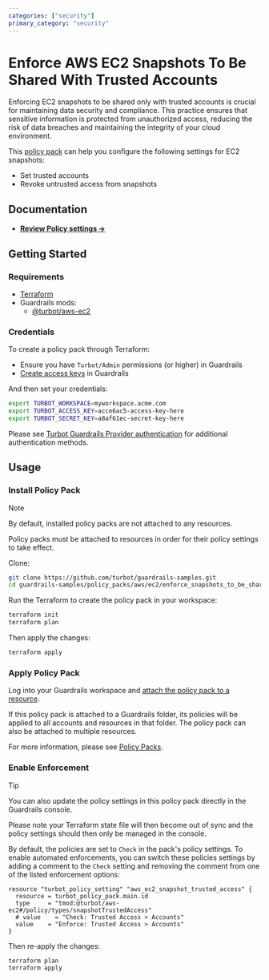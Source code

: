 ```yaml
---
categories: ["security"]
primary_category: "security"
---
```


# Enforce AWS EC2 Snapshots To Be Shared With Trusted Accounts

Enforcing EC2 snapshots to be shared only with trusted accounts is crucial for maintaining data security and compliance. This practice ensures that sensitive information is protected from unauthorized access, reducing the risk of data breaches and maintaining the integrity of your cloud environment.

This [policy pack](https://turbot.com/guardrails/docs/concepts/resources/smart-folders) can help you configure the following settings for EC2 snapshots:

- Set trusted accounts
- Revoke untrusted access from snapshots

## Documentation

- **[Review Policy settings →](https://hub-guardrails-turbot-com-git-development-turbot.vercel.app/policy-packs/enforce_snapshots_to_be_shared_with_trusted_accounts/settings)**

## Getting Started

### Requirements

- [Terraform](https://developer.hashicorp.com/terraform/tutorials/aws-get-started/install-cli)
- Guardrails mods:
  - [@turbot/aws-ec2](https://hub-guardrails-turbot-com-git-development-turbot.vercel.app/aws/mods/aws-ec2)

### Credentials

To create a policy pack through Terraform:

- Ensure you have `Turbot/Admin` permissions (or higher) in Guardrails
- [Create access keys](https://turbot.com/guardrails/docs/guides/iam/access-keys#generate-a-new-guardrails-api-access-key) in Guardrails

And then set your credentials:

```sh
export TURBOT_WORKSPACE=myworkspace.acme.com
export TURBOT_ACCESS_KEY=acce6ac5-access-key-here
export TURBOT_SECRET_KEY=a8af61ec-secret-key-here
```

Please see [Turbot Guardrails Provider authentication](https://registry.terraform.io/providers/turbot/turbot/latest/docs#authentication) for additional authentication methods.

## Usage

### Install Policy Pack

> [!NOTE]
> By default, installed policy packs are not attached to any resources.
>
> Policy packs must be attached to resources in order for their policy settings to take effect.

Clone:

```sh
git clone https://github.com/turbot/guardrails-samples.git
cd guardrails-samples/policy_packs/aws/ec2/enforce_snapshots_to_be_shared_with_trusted_accounts
```

Run the Terraform to create the policy pack in your workspace:

```sh
terraform init
terraform plan
```

Then apply the changes:

```sh
terraform apply
```

### Apply Policy Pack

Log into your Guardrails workspace and [attach the policy pack to a resource](https://turbot.com/guardrails/docs/guides/working-with-folders/smart#attach-a-smart-folder-to-a-resource).

If this policy pack is attached to a Guardrails folder, its policies will be applied to all accounts and resources in that folder. The policy pack can also be attached to multiple resources.

For more information, please see [Policy Packs](https://turbot.com/guardrails/docs/concepts/resources/smart-folders).

### Enable Enforcement

> [!TIP]
> You can also update the policy settings in this policy pack directly in the Guardrails console.
>
> Please note your Terraform state file will then become out of sync and the policy settings should then only be managed in the console.

By default, the policies are set to `Check` in the pack's policy settings. To enable automated enforcements, you can switch these policies settings by adding a comment to the `Check` setting and removing the comment from one of the listed enforcement options:

```hcl
resource "turbot_policy_setting" "aws_ec2_snapshot_trusted_access" {
  resource = turbot_policy_pack.main.id
  type     = "tmod:@turbot/aws-ec2#/policy/types/snapshotTrustedAccess"
  # value    = "Check: Trusted Access > Accounts"
  value    = "Enforce: Trusted Access > Accounts"
}
```

Then re-apply the changes:

```sh
terraform plan
terraform apply
```
